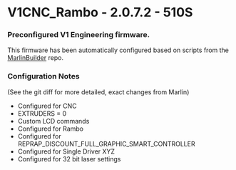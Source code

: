 # V1CNC_Rambo - 2.0.7.2 - 510S

### Preconfigured V1 Engineering firmware.

This firmware has been automatically configured based on scripts from the
[MarlinBuilder](https://github.com/jeffeb3/MarlinBuilder) repo.

### Configuration Notes

(See the git diff for more detailed, exact changes from Marlin)

- Configured for CNC
- EXTRUDERS = 0
- Custom LCD commands
- Configured for Rambo
- Configured for REPRAP_DISCOUNT_FULL_GRAPHIC_SMART_CONTROLLER
- Configured for Single Driver XYZ
- Configured for 32 bit laser settings
